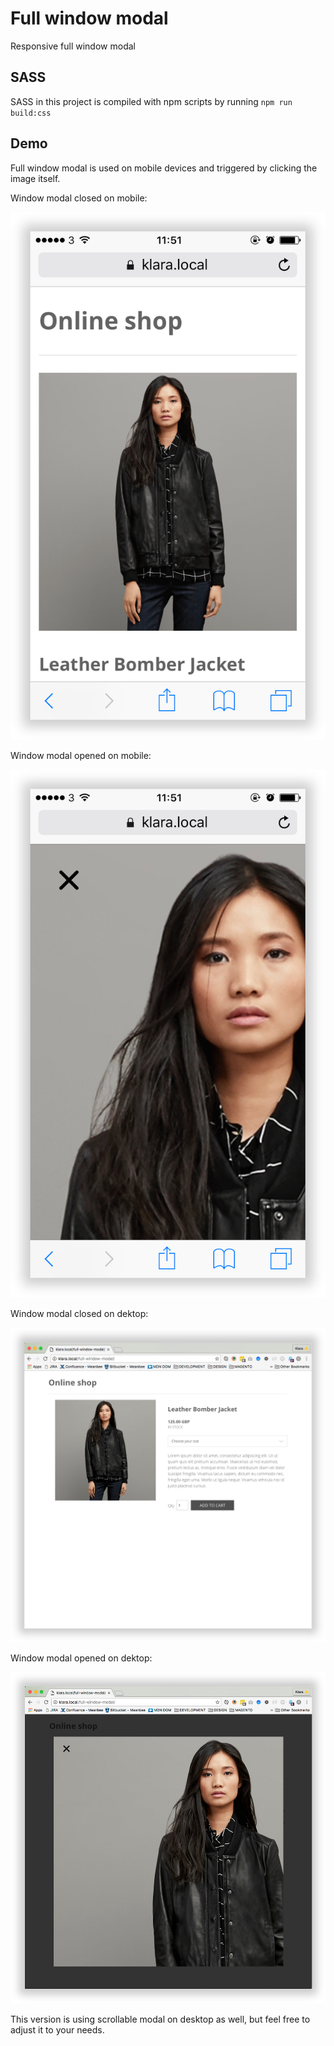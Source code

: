 # Full window modal

Responsive full window modal


## SASS

SASS in this project is compiled with npm scripts by running ```npm run build:css```


## Demo

Full window modal is used on mobile devices and triggered by clicking the image itself.

Window modal closed on mobile: 

![Window modal closed on mobile](docs/mobile-modal-closed.png)

Window modal opened on mobile:

![Window modal opened on mobile](docs/mobile-modal-opened.png)

Window modal closed on dektop: 

![Window modal closed on dektop](docs/desktop-modal-closed.png)

Window modal opened on dektop:

![Window modal opened on dektop](docs/desktop-modal-opened.png)


This version is using scrollable modal on desktop as well, but feel free to adjust it to your needs.
